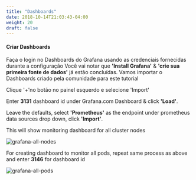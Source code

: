 ```yaml
---
title: "Dashboards"
date: 2018-10-14T21:03:43-04:00
weight: 20
draft: false
---
```


#### Criar Dashboards

Faça o login no Dashboards do Grafana usando as credenciais fornecidas durante a configuração
Você vai notar que **'Install Grafana'** & **'crie sua primeira fonte de dados'** já estão concluídas. Vamos importar o Dashboards criado pela comunidade para este tutorial

Clique '+'no  botão no painel esquerdo e selecione 'Import'

Enter **3131** dashboard id under Grafana.com Dashboard & click **'Load'**.

Leave the defaults, select **'Prometheus'** as the endpoint under prometheus data sources drop down, click **'Import'**.

This will show monitoring dashboard for all cluster nodes

![grafana-all-nodes](/images/grafana-all-nodes.png)

For creating dashboard to monitor all pods, repeat same process as above and enter **3146** for dashboard id

![grafana-all-pods](/images/grafana-all-pods.png)
